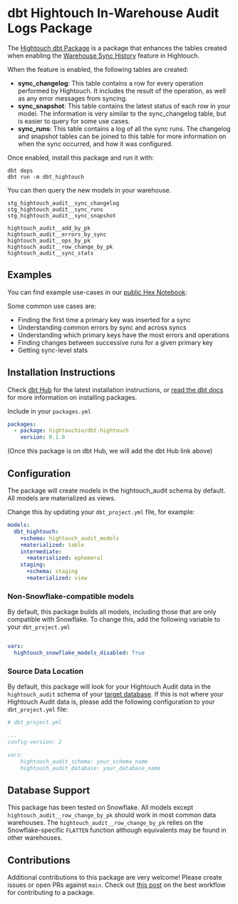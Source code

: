 # dbt Hightouch In-Warehouse Audit Logs Package

The [Hightouch dbt Package](https://github.com/hightouchio/dbt-hightouch) is a package that enhances the tables created when enabling the [Warehouse Sync History](https://hightouch.io/docs/syncs/warehouse-sync-history/) feature in Hightouch.

When the feature is enabled, the following tables are created:

* **sync_changelog**: This table contains a row for every operation performed by Hightouch. It includes the result of the operation, as well as any error messages from syncing.
* **sync_snapshot**: This table contains the latest status of each row in your model. The information is very similar to the sync_changelog table, but is easier to query for some use cases.
* **sync_runs**: This table contains a log of all the sync runs. The changelog and snapshot tables can be joined to this table for more information on when the sync occurred, and how it was configured.

Once enabled, install this package and run it with:

```
dbt deps
dbt run -m dbt_hightouch
```

You can then query the new models in your warehouse.


```
stg_hightouch_audit__sync_changelog
stg_hightouch_audit__sync_runs
stg_hightouch_audit__sync_snapshot

hightouch_audit__add_by_pk
hightouch_audit__errors_by_sync
hightouch_audit__ops_by_pk
hightouch_audit__row_change_by_pk
hightouch_audit__sync_stats
```

## Examples

You can find example use-cases in our [public Hex Notebook](https://app.hex.tech/hightouch/app/2738b05e-131e-4f70-b0ea-ae5a8e8bd234/latest):

Some common use cases are: 

* Finding the first time a primary key was inserted for a sync
* Understanding common errors by sync and across syncs
* Understanding which primary keys have the most errors and operations
* Finding changes between successive runs for a given primary key
* Getting sync-level stats


## Installation Instructions

Check [dbt Hub](https://hub.getdbt.com/) for the latest installation instructions, or [read the dbt docs](https://docs.getdbt.com/docs/package-management) for more information on installing packages.

Include in your `packages.yml`

```yml
packages:
  - package: hightouchio/dbt-hightouch
    version: 0.1.0
```

(Once this package is on dbt Hub, we will add the dbt Hub link above)

## Configuration

The package will create models in the hightouch_audit schema by default. All models are 
materialized as views. 

Change this by updating your `dbt_project.yml` file, for example:

```yml
models:
  dbt_hightouch:
    +schema: hightouch_audit_models
    +materialized: table
    intermediate:
      +materialized: ephemeral
    staging:
      +schema: staging
      +materialized: view
```
### Non-Snowflake-compatible models

By default, this package builds all models, including those that are only compatible
with Snowflake. To change this, add the following variable to your `dbt_project.yml`


```yml

vars:
  hightouch_snowflake_models_disabled: True

```

### Source Data Location

By default, this package will look for your Hightouch Audit data in the
`hightouch_audit` schema of your [target database](https://docs.getdbt.com/docs/running-a-dbt-project/using-the-command-line-interface/configure-your-profile).
If this is not where your Hightouch Audit data is, please add the following
configuration to your `dbt_project.yml` file:

```yml
# dbt_project.yml

...
config-version: 2

vars:
    hightouch_audit_schema: your_schema_name
    hightouch_audit_database: your_database_name 
```

## Database Support

This package has been tested on Snowflake. All models except
`hightouch_audit__row_change_by_pk` should work in most common data warehouses. The
`hightouch_audit__row_change_by_pk` relies on the Snowflake-specific `FLATTEN` function
although equivalents may be found in other warehouses.

## Contributions

Additional contributions to this package are very welcome! Please create issues or open PRs against `main`. Check out [this post](https://discourse.getdbt.com/t/contributing-to-a-dbt-package/657) on the best workflow for contributing to a package.
